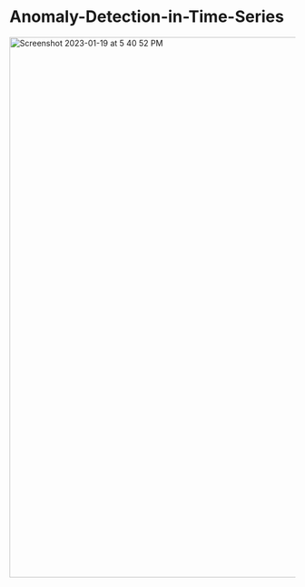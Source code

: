 # Anomaly-Detection-in-Time-Series

<img width="950" alt="Screenshot 2023-01-19 at 5 40 52 PM" src="https://user-images.githubusercontent.com/23742943/213578357-db5b000c-2305-4470-b27c-2806a9605c2a.png">
